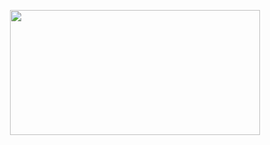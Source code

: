 <html>

<body>
<p align=center>
<img src="![image](https://github.com/user-attachments/assets/ce9302f6-e3aa-4c7b-b713-77800d4b4045)
" height=200px width=400px;>
</p>
</body>


</html>
